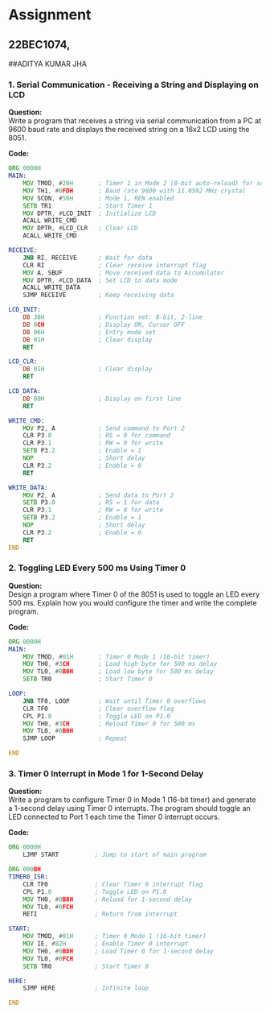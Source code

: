 

# Assignment  
## 22BEC1074, 
##ADITYA KUMAR JHA

### 1. Serial Communication - Receiving a String and Displaying on LCD

**Question:**  
Write a program that receives a string via serial communication from a PC at 9600 baud rate and displays the received string on a 16x2 LCD using the 8051.

**Code:**
```asm
ORG 0000H
MAIN:
    MOV TMOD, #20H       ; Timer 1 in Mode 2 (8-bit auto-reload) for serial communication
    MOV TH1, #0FDH       ; Baud rate 9600 with 11.0592 MHz crystal
    MOV SCON, #50H       ; Mode 1, REN enabled
    SETB TR1             ; Start Timer 1
    MOV DPTR, #LCD_INIT  ; Initialize LCD
    ACALL WRITE_CMD
    MOV DPTR, #LCD_CLR   ; Clear LCD
    ACALL WRITE_CMD

RECEIVE:
    JNB RI, RECEIVE      ; Wait for data
    CLR RI               ; Clear receive interrupt flag
    MOV A, SBUF          ; Move received data to Accumulator
    MOV DPTR, #LCD_DATA  ; Set LCD to data mode
    ACALL WRITE_DATA
    SJMP RECEIVE         ; Keep receiving data

LCD_INIT:
    DB 38H               ; Function set: 8-bit, 2-line
    DB 0CH               ; Display ON, Cursor OFF
    DB 06H               ; Entry mode set
    DB 01H               ; Clear display
    RET

LCD_CLR:
    DB 01H               ; Clear display
    RET

LCD_DATA:
    DB 80H               ; Display on first line
    RET

WRITE_CMD:
    MOV P2, A            ; Send command to Port 2
    CLR P3.0             ; RS = 0 for command
    CLR P3.1             ; RW = 0 for write
    SETB P3.2            ; Enable = 1
    NOP                  ; Short delay
    CLR P3.2             ; Enable = 0
    RET

WRITE_DATA:
    MOV P2, A            ; Send data to Port 2
    SETB P3.0            ; RS = 1 for data
    CLR P3.1             ; RW = 0 for write
    SETB P3.2            ; Enable = 1
    NOP                  ; Short delay
    CLR P3.2             ; Enable = 0
    RET
END
```

### 2. Toggling LED Every 500 ms Using Timer 0

**Question:**  
Design a program where Timer 0 of the 8051 is used to toggle an LED every 500 ms. Explain how you would configure the timer and write the complete program.

**Code:**
```asm
ORG 0000H
MAIN:
    MOV TMOD, #01H       ; Timer 0 Mode 1 (16-bit timer)
    MOV TH0, #3CH        ; Load high byte for 500 ms delay
    MOV TL0, #0B0H       ; Load low byte for 500 ms delay
    SETB TR0             ; Start Timer 0

LOOP:
    JNB TF0, LOOP        ; Wait until Timer 0 overflows
    CLR TF0              ; Clear overflow flag
    CPL P1.0             ; Toggle LED on P1.0
    MOV TH0, #3CH        ; Reload Timer 0 for 500 ms
    MOV TL0, #0B0H
    SJMP LOOP            ; Repeat

END
```

### 3. Timer 0 Interrupt in Mode 1 for 1-Second Delay

**Question:**  
Write a program to configure Timer 0 in Mode 1 (16-bit timer) and generate a 1-second delay using Timer 0 interrupts. The program should toggle an LED connected to Port 1 each time the Timer 0 interrupt occurs.

**Code:**
```asm
ORG 0000H
    LJMP START          ; Jump to start of main program

ORG 000BH
TIMER0_ISR:
    CLR TF0             ; Clear Timer 0 interrupt flag
    CPL P1.0            ; Toggle LED on P1.0
    MOV TH0, #0B8H      ; Reload for 1-second delay
    MOV TL0, #0FCH
    RETI                ; Return from interrupt

START:
    MOV TMOD, #01H      ; Timer 0 Mode 1 (16-bit timer)
    MOV IE, #82H        ; Enable Timer 0 interrupt
    MOV TH0, #0B8H      ; Load Timer 0 for 1-second delay
    MOV TL0, #0FCH
    SETB TR0            ; Start Timer 0

HERE:
    SJMP HERE           ; Infinite loop

END
```
